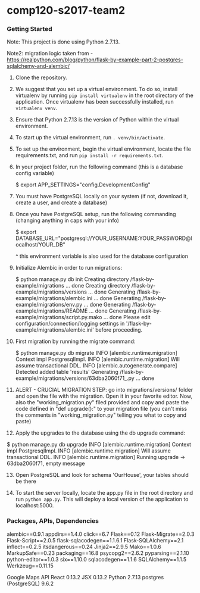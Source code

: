 # comp120-s2017-team2

### Getting Started
Note: This project is done using Python 2.7.13.

Note2: migration logic taken from - 
    https://realpython.com/blog/python/flask-by-example-part-2-postgres-sqlalchemy-and-alembic/

1. Clone the repository.

2. We suggest that you set up a virtual environment. To do so, install virtualenv by running `pip install virtualenv` in the root directory of the application. Once virtualenv has been successfully installed, run `virtualenv venv`. 

3. Ensure that Python 2.7.13 is the version of Python within the virtual environment. 

4. To start up the virtual environment, run `. venv/bin/activate`.

5. To set up the environment, begin the virtual environment, locate the file requirements.txt, and run `pip install -r requirements.txt`.

6. In your project folder, run the following command (this is a database config variable)

    $ export APP_SETTINGS="config.DevelopmentConfig"

7. You must have PostgreSQL locally on your system (if not, download it, create a user, and create a database)

8. Once you have PostgreSQL setup, run the following commanding (changing anything in caps with your info)

    $ export DATABASE_URL="postgresql://YOUR_USERNAME:YOUR_PASSWORD@localhost/YOUR_DB"

    ^ this environment variable is also used for the database configuration

9. Initialize Alembic in order to run migrations:

    $ python manage.py db init
      Creating directory /flask-by-example/migrations ... done
      Creating directory /flask-by-example/migrations/versions ... done
      Generating /flask-by-example/migrations/alembic.ini ... done
      Generating /flask-by-example/migrations/env.py ... done
      Generating /flask-by-example/migrations/README ... done
      Generating /flask-by-example/migrations/script.py.mako ... done
      Please edit configuration/connection/logging settings in
      '/flask-by-example/migrations/alembic.ini' before proceeding.

10. First migration by running the migrate command:

    $ python manage.py db migrate
      INFO  [alembic.runtime.migration] Context impl PostgresqlImpl.
      INFO  [alembic.runtime.migration] Will assume transactional DDL.
      INFO  [alembic.autogenerate.compare] Detected added table 'results'
        Generating /flask-by-example/migrations/versions/63dba2060f71_.py
        ... done

11. ALERT - CRUCIAL MIGRATION STEP: go into migrations/versions/ folder and open the file with the migration.  Open it in your favorite editor.  Now, also the "working_migration.py" filed provided and copy and paste the code defined in "def upgrade():" to your migration file (you can't miss the comments in "working_migration.py" telling you what to copy and paste)

12. Apply the upgrades to the database using the db upgrade command:

$ python manage.py db upgrade
  INFO  [alembic.runtime.migration] Context impl PostgresqlImpl.
  INFO  [alembic.runtime.migration] Will assume transactional DDL.
  INFO  [alembic.runtime.migration] Running upgrade  -> 63dba2060f71, empty message

13. Open PostgreSQL and look for schema 'OurHouse', your tables should be there

14. To start the server locally, locate the app.py file in the root directory and run `python app.py`. This will deploy a local version of the application to localhost:5000. 

### Packages, APIs, Dependencies
alembic==0.9.1
appdirs==1.4.0
click==6.7
Flask==0.12
Flask-Migrate==2.0.3
Flask-Script==2.0.5
flask-sqlacodegen==1.1.6.1
Flask-SQLAlchemy==2.1
inflect==0.2.5
itsdangerous==0.24
Jinja2==2.9.5
Mako==1.0.6
MarkupSafe==0.23
packaging==16.8
psycopg2==2.6.2
pyparsing==2.1.10
python-editor==1.0.3
six==1.10.0
sqlacodegen==1.1.6
SQLAlchemy==1.1.5
Werkzeug==0.11.15

Google Maps API
React 0.13.2
JSX 0.13.2
Python 2.7.13
postgres (PostgreSQL) 9.6.2